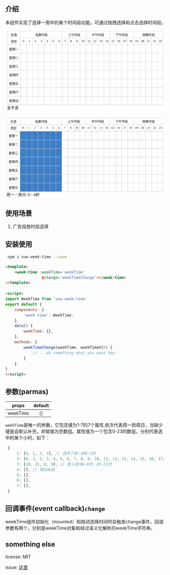 
## 介绍
本组件实现了选择一周中的某个时间段功能。可通过拖拽选择和点击选择时间段。

![全不选](./image/not-select.png)

![选择](./image/select-1.png)

## 使用场景
1. 广告投放时段选择

## 安装使用

``` bash
 npm i vue-week-time --save
```
```html
<template>
    <week-time :weekTime='weekTime'
                @change='weekTimeChange'></week-time>
</template>

<script>
import WeekTime from 'vue-week-time'
export default {
    components: {
        'week-time': WeekTime,
    },
    data() {
        weekTime: {},
    },
    methods: {
        weekTimeChange(weekTime, weekTimeStr) {
            // ...do something what you want hey!
        }
    }
}
</script>
```
## 参数(parmas)
| props        | default       |
| -------------|:-------------:|
|  weekTime    | \{}           |

`weekTime`是唯一的参数，它包含键为1-7的7个属性,依次代表周一到周日，当缺少键是会默认补充，并赋值为空数组。属性值为一个包含0-23的数组，分别代表选中的某个小时，如下：

```javascript
 {
     1: [0, 1, 2, 3], // 选中了周一的0-3时
     2: [0, 1, 2, 3, 4, 5, 6, 7, 8, 9, 10, 11, 12, 13, 14, 15, 16, 17, 18, 19, 20, 21, 22, 23], // 周二全选
     3: [20, 21, 8, 9], // 周三选中8-9时，20-21时
     4: [], // 周四未选
     5: [],
     6: [],
     7: [],
 }
```
## 回调事件(event callback)`change`
weekTime组件初始化（mounted）和拖动选择时间时会触发change事件，回调参数有两个，分别是weekTime对象和经过语义化解析的weekTime字符串。

## something else
license: MIT

issue:  [这里](https://github.com/hanrongliao/vue-week-time/issues)

